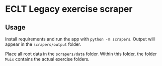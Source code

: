 # ECLT Legacy exercise scraper

## Usage

Install requirements and run the app with `python -m scrapers`. Output will appear in the `scrapers/output` folder.

Place all root data in the `scrapers/data` folder. Within this folder, the folder `Muis` contains the actual exercise folders.
